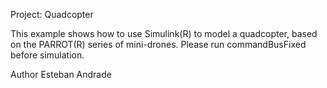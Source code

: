 Project: Quadcopter

This example shows how to use Simulink(R) to model a quadcopter, based on the PARROT(R) series of mini-drones.
Please run commandBusFixed before simulation.

Author Esteban Andrade